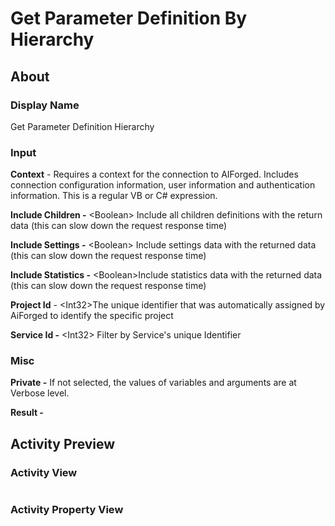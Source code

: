 # Get Parameter Definition By Hierarchy

## About

### Display Name

Get Parameter Definition Hierarchy

### Input

**Context** - Requires a context for the connection to AIForged. Includes connection configuration information, user information and authentication information. This is a regular VB or C# expression.

**Include Children -** \<Boolean> Include all children definitions with the return data (this can slow down the request response time)

**Include Settings -** \<Boolean> Include settings data with the returned data (this can slow down the request response time)

**Include Statistics -** \<Boolean>Include statistics data with the returned data (this can slow down the request response time)

**Project Id** - \<Int32>The unique identifier that was automatically assigned by AiForged to identify the specific project

**Service Id -** \<Int32> Filter by Service's unique Identifier

### Misc

**Private -** If not selected, the values of variables and arguments are at Verbose level.

**Result -**

## Activity Preview

### Activity View

<figure><img src="../../../.gitbook/assets/image (24) (2).png" alt=""><figcaption></figcaption></figure>

### Activity Property View

<figure><img src="../../../.gitbook/assets/image (47) (2).png" alt=""><figcaption></figcaption></figure>

